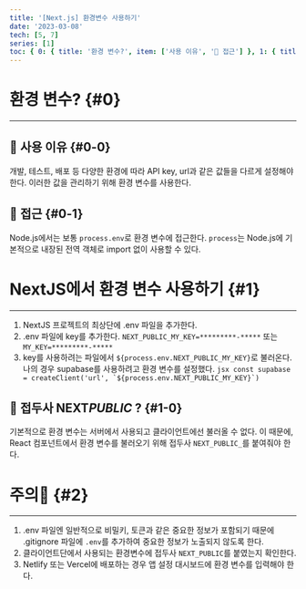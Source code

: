 ```yaml
---
title: '[Next.js] 환경변수 사용하기'
date: '2023-03-08'
tech: [5, 7]
series: [1]
toc: { 0: { title: '환경 변수?', item: ['사용 이유', '🔎 접근'] }, 1: { title: 'NextJS에서 환경 변수 사용하기', item: ['🔎 접두사 NEXT_PUBLIC_ ?'] }, 2: { title: '주의🚨' } }
---
```


# 환경 변수? {#0}

---

## 🔎 사용 이유 {#0-0}

개발, 테스트, 배포 등 다양한 환경에 따라 API key, url과 같은 값들을 다르게 설정해야 한다. 이러한 값을 관리하기 위해 환경 변수를 사용한다.

## 🔎 접근 {#0-1}

Node.js에서는 보통 `process.env`로 환경 변수에 접근한다. `process`는 Node.js에 기본적으로 내장된 전역 객체로 import 없이 사용할 수 있다.

# NextJS에서 환경 변수 사용하기 {#1}

---

1.  NextJS 프로젝트의 최상단에 .env 파일을 추가한다.
2.  .env 파일에 key를 추가한다.
    `NEXT_PUBLIC_MY_KEY=*********-*****` 또는 `MY_KEY=*********-*****`
3.  key를 사용하려는 파일에서 `${process.env.NEXT_PUBLIC_MY_KEY}`로 불러온다.
    나의 경우 supabase를 사용하려고 환경 변수를 설정했다.
    `` jsx
const supabase = createClient('url', `${process.env.NEXT_PUBLIC_MY_KEY}`)
 ``

## 🔎 접두사 NEXT*PUBLIC* ? {#1-0}

기본적으로 환경 변수는 서버에서 사용되고 클라이언트에선 불러올 수 없다. 이 때문에, React 컴포넌트에서 환경 변수를 불러오기 위해 접두사 `NEXT_PUBLIC_`를 붙여줘야 한다.

# 주의🚨 {#2}

---

1. .env 파일엔 일반적으로 비밀키, 토큰과 같은 중요한 정보가 포함되기 때문에 .gitignore 파일에 `.env`를 추가하여 중요한 정보가 노출되지 않도록 한다.
2. 클라이언트단에서 사용되는 환경변수에 접두사 `NEXT_PUBLIC`를 붙였는지 확인한다.
3. Netlify 또는 Vercel에 배포하는 경우 앱 설정 대시보드에 환경 변수를 입력해야 한다.
